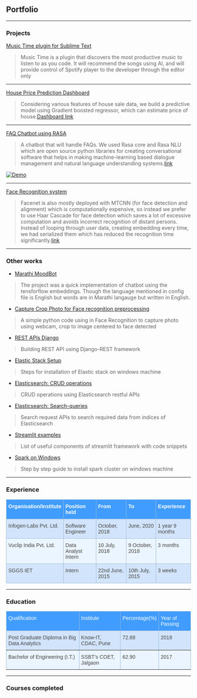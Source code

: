 ## Portfolio

---

### Projects

[Music Time plugin for Sublime Text](https://github.com/swdotcom/swdc-sublime-music-time)
> Music Time is a plugin that discovers the most productive music to listen to as you code. It will recommend the songs using AI, and will provide control of Spotify player to the developer through the editor only

---
[House Price Prediction Dashboard](https://hpp-dash.herokuapp.com/)
> Considering various features of house sale data, we build a predictive model using Gradient boosted regressor, which can estimate price of house.[Dashboard link](https://hpp-dash.herokuapp.com/)

---
[FAQ Chatbot using RASA](https://www.youtube.com/watch?v=q901KMhQrsA)
> A chatbot that will handle FAQs. We used Rasa core and Rasa NLU which are open source python libraries for creating conversational software that helps in making machine-learning based dialogue management and natural language understanding systems.[link](http://infogen-labs.com/imgs/deep-learning/The_next_generation_chatbot_using_AI.pdf)

[![Demo](/images/dummy_thumbnail.jpg)](https://www.youtube.com/watch?v=q901KMhQrsA)

---
[Face Recognition system](https://www.youtube.com/watch?v=Eqp73OhVa94)
> Facenet is also mostly deployed with MTCNN (for face detection and alignment) which is computationally expensive, so instead we prefer to use Haar Cascade for face detection which saves a lot of excessive computation and avoids incorrect recognition of distant persons. Instead of looping through user data, creating embedding every time, we had serialized them which has reduced the recognition time significantly.[link](https://sway.office.com/eDQI1VFHNFZ34TEU)

---
### Other works  

- [Marathi MoodBot](https://ajinkz.github.io/Marathi-MoodBot/)
> The project was a quick implementation of chatbot using the tensforflow embeddings. Though the language mentioned in config file is English but words are in Marathi langauge but written in English.

- [Capture Crop Photo for Face recognition preprocessing](https://ajinkz.github.io/CaptureCropPhoto/)
> A simple python code using in Face Recognition to capture photo using webcam, crop to image centered to face detected

- [REST APIs Django](https://ajinkz.github.io/REST-APIs-Django/)
> Building REST API using Django-REST framework

- [Elastic Stack Setup](https://ajinkz.github.io/Elastic-Stack-Setup/)
> Steps for installation of Elastic stack on windows machine

- [Elasticsearch: CRUD operations](https://ajinkz.github.io/CRUD-operations-Elasticsearch/)
> CRUD operations using Elasticsearch restful APIs

- [Elasticsearch: Search-queries](https://ajinkz.github.io/Elasticsearch-search-queries/)
> Search request APIs to search required data from indices of Elasticsearch

- [Streamlit examples](https://ajinkz.github.io/Streamlit-example/)
> List of useful components of streamlit framework with code snippets

- [Spark on Windows](https://ajinkz.github.io/spark-on-windows-setup/)
> Step by step guide to install spark cluster on windows machine

---
### Experience
<style type="text/css">
.tg  {border-collapse:collapse;border-color:#9ABAD9;border-spacing:0;}
.tg td{background-color:#EBF5FF;border-color:#9ABAD9;border-style:solid;border-width:1px;color:#444;
  font-family:Arial, sans-serif;font-size:14px;overflow:hidden;padding:10px 5px;word-break:normal;}
.tg th{background-color:#409cff;border-color:#9ABAD9;border-style:solid;border-width:1px;color:#fff;
  font-family:Arial, sans-serif;font-size:14px;font-weight:normal;overflow:hidden;padding:10px 5px;word-break:normal;}
.tg .tg-pbhq{font-family:"Trebuchet MS", Helvetica, sans-serif !important;;font-weight:bold;text-align:left;vertical-align:top}
.tg .tg-wz43{background-color:#D2E4FC;font-family:"Trebuchet MS", Helvetica, sans-serif !important;;text-align:left;
  vertical-align:top}
.tg .tg-zef7{font-family:"Trebuchet MS", Helvetica, sans-serif !important;;text-align:left;vertical-align:top}
</style>
<table class="tg">
<thead>
  <tr>
    <th class="tg-pbhq">Organisation/Institute</th>
    <th class="tg-pbhq">Position held</th>
    <th class="tg-pbhq">From</th>
    <th class="tg-pbhq">To</th>
    <th class="tg-pbhq">Experience</th>
  </tr>
</thead>
<tbody>
  <tr>
    <td class="tg-wz43">Infogen-Labs Pvt. Ltd.</td>
    <td class="tg-wz43">Software Engineer</td>
    <td class="tg-wz43">October, 2018</td>
    <td class="tg-wz43">June, 2020</td>
    <td class="tg-wz43">1 year 9 months</td>
  </tr>
  <tr>
    <td class="tg-zef7">Vuclip India Pvt. Ltd.</td>
    <td class="tg-zef7">Data Analyst Intern</td>
    <td class="tg-zef7">10 July, 2018</td>
    <td class="tg-zef7">9 October, 2018</td>
    <td class="tg-zef7">3 months</td>
  </tr>
  <tr>
    <td class="tg-wz43">SGGS IET</td>
    <td class="tg-wz43">Intern</td>
    <td class="tg-wz43">22nd June, 2015</td>
    <td class="tg-wz43">10th July, 2015</td>
    <td class="tg-wz43">3 weeks</td>
  </tr>
</tbody>
</table>

---
### Education
<style type="text/css">
.tg  {border-collapse:collapse;border-color:#9ABAD9;border-spacing:0;}
.tg td{background-color:#EBF5FF;border-color:#9ABAD9;border-style:solid;border-width:1px;color:#444;
  font-family:Arial, sans-serif;font-size:14px;overflow:hidden;padding:10px 5px;word-break:normal;}
.tg th{background-color:#409cff;border-color:#9ABAD9;border-style:solid;border-width:1px;color:#fff;
  font-family:Arial, sans-serif;font-size:14px;font-weight:normal;overflow:hidden;padding:10px 5px;word-break:normal;}
.tg .tg-phtq{background-color:#D2E4FC;border-color:inherit;text-align:left;vertical-align:top}
.tg .tg-0pky{border-color:inherit;text-align:left;vertical-align:top}
</style>
<table class="tg">
<thead>
  <tr>
    <th class="tg-0pky">Qualification</th>
    <th class="tg-0pky">Institute</th>
    <th class="tg-0pky">Percentage(%)</th>
    <th class="tg-0pky">Year of Passing</th>
  </tr>
</thead>
<tbody>
  <tr>
    <td class="tg-phtq">Post Graduate Diploma in Big Data Analytics</td>
    <td class="tg-phtq">Know-IT, CDAC, Pune</td>
    <td class="tg-phtq">72.88</td>
    <td class="tg-phtq">2018</td>
  </tr>
  <tr>
    <td class="tg-0pky">Bachelor of Engineering (I.T.)</td>
    <td class="tg-0pky">SSBT’s COET, Jalgaon</td>
    <td class="tg-0pky">62.90</td>
    <td class="tg-0pky">2017</td>
  </tr>
</tbody>
</table>

---
### Courses completed

